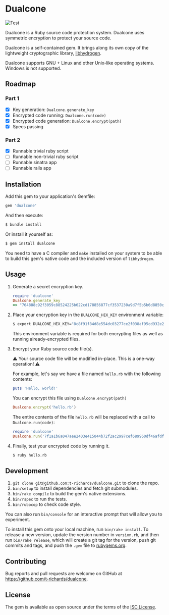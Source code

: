 # Dualcone

![Test](https://github.com/t-richards/dualcone/actions/workflows/test.yml/badge.svg)

Dualcone is a Ruby source code protection system. Dualcone uses symmetric encryption to protect your source code.

Dualcone is a self-contained gem. It brings along its own copy of the lightweight cryptographic library, [libhydrogen][libhydrogen].

Dualcone supports GNU + Linux and other Unix-like operating systems. Windows is not supported.

## Roadmap

### Part 1
 - [x] Key generation: `Dualcone.generate_key`
 - [x] Encrypted code running: `Dualcone.run(code)`
 - [x] Encrypted code generation: `Dualcone.encrypt(path)`
 - [x] Specs passing

### Part 2
 - [x] Runnable trivial ruby script
 - [ ] Runnable non-trivial ruby script
 - [ ] Runnable sinatra app
 - [ ] Runnable rails app

## Installation

Add this gem to your application's Gemfile:

```ruby
gem 'dualcone'
```

And then execute:

```bash
$ bundle install
```

Or install it yourself as:

```bash
$ gem install dualcone
```

You need to have a C compiler and `make` installed on your system to be able to build this gem's native code and the included version of `libhydrogen`.

## Usage

1. Generate a secret encryption key.

    ```ruby
    require 'dualcone'
    Dualcone.generate_key
    => "764888c92f3059c88524225b622cd178856877cf3537230a9d7f5b5b6d8850c5"
    ```

2. Place your encryption key in the `DUALCONE_HEX_KEY` environment variable:

    ```bash
    $ export DUALCONE_HEX_KEY="8c8f91f84d8e554dc03277ce2f038af95cd932e2b65011969e77d3ac18d7bdd9"
    ```

    This environment variable is required for both encrypting files as well as running already-encrypted files.

3. Encrypt your Ruby source code file(s).

    :warning: Your source code file will be modified in-place. This is a one-way operation! :warning:

    For example, let's say we have a file named `hello.rb` with the following contents:

    ```ruby
    puts 'Hello, world!'
    ```

    You can encrypt this file using `Dualcone.encrypt(path)`

    ```ruby
    Dualcone.encrypt('hello.rb')
    ```

    The entire contents of the file `hello.rb` will be replaced with a call to `Dualcone.run(code)`:

    ```ruby
    require 'dualcone'
    Dualcone.run('7f1a1b6a047aee2403e415044b72f2ac2997cef689960df46afdfe6d7c657e18dbae1bea3bbe33ae9157cb2f7b22f34db69b2eb41e05aa512151')
    ```

4. Finally, test your encrypted code by running it.

    ```bash
    $ ruby hello.rb
    ```

## Development

1. `git clone git@github.com:t-richards/dualcone.git` to clone the repo.
2. `bin/setup` to install dependencies and fetch git submodules.
3. `bin/rake compile` to build the gem's native extensions.
4. `bin/rspec` to run the tests.
5. `bin/rubocop` to check code style.

You can also run `bin/console` for an interactive prompt that will allow you to experiment.

To install this gem onto your local machine, run `bin/rake install`. To release a new version, update the version number in `version.rb`, and then run `bin/rake release`, which will create a git tag for the version, push git commits and tags, and push the `.gem` file to [rubygems.org][rubygems].

## Contributing

Bug reports and pull requests are welcome on GitHub at https://github.com/t-richards/dualcone.

## License

The gem is available as open source under the terms of the [ISC License][isc-license].

[libhydrogen]: https://github.com/jedisct1/libhydrogen
[isc-license]: LICENSE.txt
[rubygems]: https://rubygems.org
